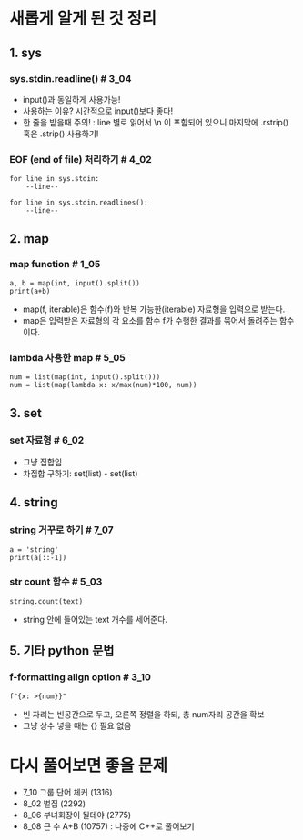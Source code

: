 # 새롭게 알게 된 것 정리

## 1. sys

### sys.stdin.readline() # 3_04

- input()과 동일하게 사용가능!
- 사용하는 이유? 시간적으로 input()보다 좋다!
- 한 줄을 받을때 주의!
	: line 별로 읽어서 \n 이 포함되어 있으니 마지막에 .rstrip() 혹은 .strip() 사용하기!

### EOF (end of file) 처리하기 # 4_02

	for line in sys.stdin:
		--line--

	for line in sys.stdin.readlines():
		--line--


## 2. map

### map function # 1_05

	a, b = map(int, input().split())
	print(a+b)

- map(f, iterable)은 함수(f)와 반복 가능한(iterable) 자료형을 입력으로 받는다. 
- map은 입력받은 자료형의 각 요소를 함수 f가 수행한 결과를 묶어서 돌려주는 함수이다.


### lambda 사용한 map # 5_05

	num = list(map(int, input().split()))
	num = list(map(lambda x: x/max(num)*100, num))

## 3. set

### set 자료형 # 6_02
- 그냥 집합임
- 차집합 구하기: set(list) - set(list)

## 4. string

### string 거꾸로 하기 # 7_07

	a = 'string'
	print(a[::-1])

### str count 함수 # 5_03

	string.count(text)

- string 안에 들어있는 text 개수를 세어준다.

## 5. 기타 python 문법

### f-formatting align option # 3_10

	f"{x: >{num}}"

- 빈 자리는 빈공간으로 두고, 오른쪽 정렬을 하되, 총 num자리 공간을 확보
- 그냥 상수 넣을 때는 {} 필요 없음

# 다시 풀어보면 좋을 문제

- 7_10 그룹 단어 체커 (1316)
- 8_02 벌집 (2292)
- 8_06 부녀회장이 될테야 (2775)
- 8_08 큰 수 A+B (10757) : 나중에 C++로 풀어보기